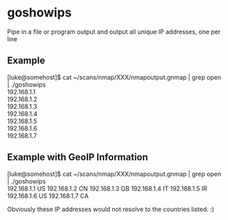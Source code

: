# goshowips
Pipe in a file or program output and output all unique IP addresses, one per line

## Example
[luke@somehost]$ cat ~/scans/nmap/XXX/nmapoutput.gnmap | grep open | ./goshowips  
192.168.1.1  
192.168.1.2  
192.168.1.3  
192.168.1.4  
192.168.1.5  
192.168.1.6  
192.168.1.7  

## Example with GeoIP Information
[luke@somehost]$ cat ~/scans/nmap/XXX/nmapoutput.gnmap | grep open | ./goshowips  
192.168.1.1  US
192.168.1.2  CN
192.168.1.3  GB
192.168.1.4  IT
192.168.1.5  IR
192.168.1.6  US
192.168.1.7  CA

Obviously these IP addresses would not resolve to the countries listed. :)
